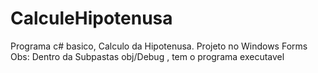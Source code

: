 # CalculeHipotenusa
Programa c# basico, Calculo da Hipotenusa. Projeto no  Windows Forms
Obs: Dentro da Subpastas obj/Debug , tem o programa executavel
